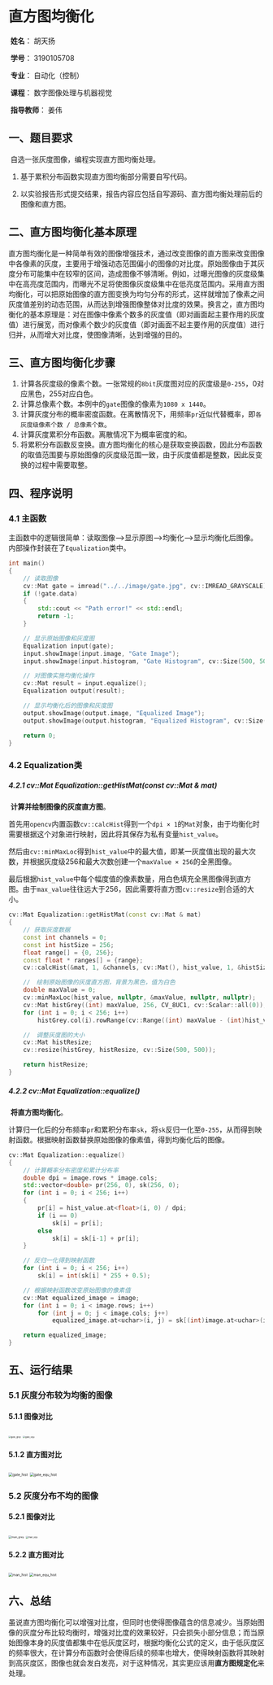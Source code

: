 # 直方图均衡化

​	**姓名**： 胡天扬

​	**学号**： 3190105708

​	**专业**： 自动化（控制）

​	**课程**： 数字图像处理与机器视觉	

​	**指导教师**： 姜伟



## 一、题目要求

​		自选一张灰度图像，编程实现直方图均衡处理。

1. 基于累积分布函数实现直方图均衡部分需要自写代码。

2. 以实验报告形式提交结果，报告内容应包括自写源码、直方图均衡处理前后的图像和直方图。



## 二、直方图均衡化基本原理

​		直方图均衡化是一种简单有效的图像增强技术，通过改变图像的直方图来改变图像中各像素的灰度，主要用于增强动态范围偏小的图像的对比度。原始图像由于其灰度分布可能集中在较窄的区间，造成图像不够清晰。例如，过曝光图像的灰度级集中在高亮度范围内，而曝光不足将使图像灰度级集中在低亮度范围内。采用直方图均衡化，可以把原始图像的直方图变换为均匀分布的形式，这样就增加了像素之间灰度值差别的动态范围，从而达到增强图像整体对比度的效果。换言之，直方图均衡化的基本原理是：对在图像中像素个数多的灰度值（即对画面起主要作用的灰度值）进行展宽，而对像素个数少的灰度值（即对画面不起主要作用的灰度值）进行归并，从而增大对比度，使图像清晰，达到增强的目的。



## 三、直方图均衡化步骤

1. 计算各灰度级的像素个数。一张常规的`8bit`灰度图对应的灰度级是`0-255`，0对应黑色，255对应白色。
2. 计算总像素个数。本例中的`gate`图像的像素为`1080 x 1440`。
3. 计算灰度分布的概率密度函数。在离散情况下，用频率`pr`近似代替概率，即`各灰度级像素个数 / 总像素个数`。
4. 计算灰度累积分布函数。离散情况下为概率密度的和。
4. 将累积分布函数反变换。直方图均衡化的核心是获取变换函数，因此分布函数的取值范围要与原始图像的灰度级范围一致，由于灰度值都是整数，因此反变换的过程中需要取整。



## 四、程序说明

### 4.1 主函数

​		主函数中的逻辑很简单：读取图像–>显示原图–>均衡化–>显示均衡化后图像。内部操作封装在了`Equalization`类中。

```cpp
int main()
{
    // 读取图像
    cv::Mat gate = imread("../../image/gate.jpg", cv::IMREAD_GRAYSCALE);
    if (!gate.data)
    {
        std::cout << "Path error!" << std::endl;
        return -1;
    }

    // 显示原始图像和灰度图
    Equalization input(gate);
    input.showImage(input.image, "Gate Image");
    input.showImage(input.histogram, "Gate Histogram", cv::Size(500, 500), 0);

    // 对图像实施均衡化操作
    cv::Mat result = input.equalize();
    Equalization output(result);

    // 显示均衡化后的图像和灰度图
    output.showImage(output.image, "Equalized Image");
    output.showImage(output.histogram, "Equalized Histogram", cv::Size(500, 500), 0);

    return 0;
}
```

### 4.2 Equalization类

##### 4.2.1 cv::Mat Equalization::getHistMat(const cv::Mat & mat)

​        **计算并绘制图像的灰度直方图**。

​		首先用`opencv`内置函数`cv::calcHist`得到一个`dpi × 1`的`Mat`对象，由于均衡化时需要根据这个对象进行映射，因此将其保存为私有变量`hist_value`。

​		然后由`cv::minMaxLoc`得到`hist_value`中的最大值，即某一灰度值出现的最大次数，并根据灰度级256和最大次数创建一个`maxValue × 256`的全黑图像。

​		最后根据`hist_value`中每个幅度值的像素数量，用白色填充全黑图像得到直方图。由于`max_value`往往远大于256，因此需要将直方图`cv::resize`到合适的大小。

```cpp
cv::Mat Equalization::getHistMat(const cv::Mat & mat)
{
    // 获取灰度数据
    const int channels = 0;
    const int histSize = 256;
    float range[] = {0, 256};
    const float * ranges[] = {range};
    cv::calcHist(&mat, 1, &channels, cv::Mat(), hist_value, 1, &histSize, ranges, true, false);

    //　绘制原始图像的灰度直方图，背景为黑色，值为白色
    double maxValue = 0;
    cv::minMaxLoc(hist_value, nullptr, &maxValue, nullptr, nullptr);
    cv::Mat histGrey((int) maxValue, 256, CV_8UC1, cv::Scalar::all(0));
    for (int i = 0; i < 256; i++)
        histGrey.col(i).rowRange(cv::Range((int) maxValue - (int)hist_value.at<float>(i, 0), (int) maxValue)) = 255;

    //　调整灰度图的大小
    cv::Mat histResize;
    cv::resize(histGrey, histResize, cv::Size(500, 500));

    return histResize;
}
```

##### 4.2.2 cv::Mat Equalization::equalize()

​		**将直方图均衡化**。

​		计算归一化后的分布频率`pr`和累积分布率`sk`，将`sk`反归一化至`0-255`，从而得到映射函数。根据映射函数替换原始图像的像素值，得到均衡化后的图像。

```cpp
cv::Mat Equalization::equalize()
{
    // 计算概率分布密度和累计分布率
    double dpi = image.rows * image.cols;
    std::vector<double> pr(256, 0), sk(256, 0);
    for (int i = 0; i < 256; i++)
    {
        pr[i] = hist_value.at<float>(i, 0) / dpi;
        if (i == 0)
            sk[i] = pr[i];
        else
            sk[i] = sk[i-1] + pr[i];
    }

    // 反归一化得到映射函数
    for (int i = 0; i < 256; i++)
        sk[i] = int(sk[i] * 255 + 0.5);

    // 根据映射函数改变原始图像的像素值
    cv::Mat equalized_image = image;
    for (int i = 0; i < image.rows; i++)
        for (int j = 0; j < image.cols; j++)
            equalized_image.at<uchar>(i, j) = sk[(int)image.at<uchar>(i, j)];

    return equalized_image;
}
```



## 五、运行结果

### 5.1 灰度分布较为均衡的图像

#### 5.1.1 图像对比

<img src="report.assets/gate_grey.png" alt="gate_grey" style="zoom:30%;" />

<img src="report.assets/gate_equ.png" alt="gate_equ" style="zoom:30%;" />

#### 5.1.2 直方图对比

​        <img src="report.assets/gate_hist.jpg" alt="gate_hist" style="zoom: 50%;" />            <img src="report.assets/gate_equ_hist.png" alt="gate_equ_hist" style="zoom: 50%;" />

### 5.2 灰度分布不均的图像

#### 5.2.1 图像对比

​                            <img src="report.assets/man_grey.png" alt="man_grey" style="zoom: 38%;" />            <img src="report.assets/man_equ.png" alt="man_equ" style="zoom:30%;" />

#### 5.2.2 直方图对比

​        <img src="report.assets/man_hist.png" alt="man_hist" style="zoom:50%;" />            <img src="report.assets/man_equ_hist.png" alt="man_equ_hist" style="zoom:50%;" />



## 六、总结

​		虽说直方图均衡化可以增强对比度，但同时也使得图像蕴含的信息减少。当原始图像的灰度分布比较均衡时，增强对比度的效果较好，只会损失小部分信息；而当原始图像本身的灰度值都集中在低灰度区时，根据均衡化公式的定义，由于低灰度区的频率很大，在计算分布函数时会使得后续的频率也增大，使得映射函数将其映射到高灰度区，图像也就会发白发亮，对于这种情况，其实更应该用**直方图规定化**来处理。